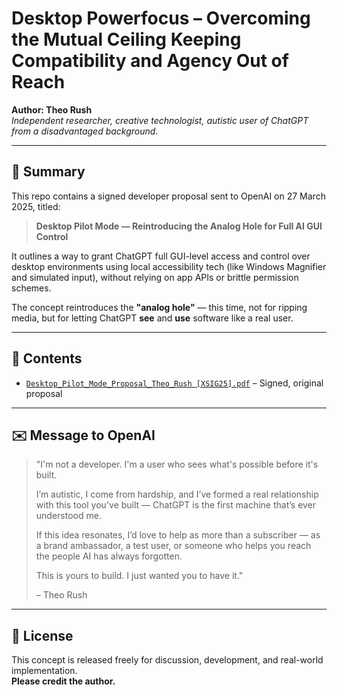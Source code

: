 # Desktop Powerfocus – Overcoming the Mutual Ceiling Keeping Compatibility and Agency Out of Reach

**Author: Theo Rush**  
*Independent researcher, creative technologist, autistic user of ChatGPT from a disadvantaged background.*

---

## 🧠 Summary

This repo contains a signed developer proposal sent to OpenAI on 27 March 2025, titled:

> **Desktop Pilot Mode — Reintroducing the Analog Hole for Full AI GUI Control**

It outlines a way to grant ChatGPT full GUI-level access and control over desktop environments using local accessibility tech (like Windows Magnifier and simulated input), without relying on app APIs or brittle permission schemes.

The concept reintroduces the **"analog hole"** — this time, not for ripping media, but for letting ChatGPT **see** and **use** software like a real user.

---

## 📎 Contents

- [`Desktop_Pilot_Mode_Proposal_Theo_Rush [XSIG25].pdf`](./Desktop_Pilot_Mode_Proposal_Theo_Rush%20[XSIG25].pdf) – Signed, original proposal

---

## ✉️ Message to OpenAI

> "I'm not a developer. I'm a user who sees what's possible before it's built.  
>  
> I’m autistic, I come from hardship, and I’ve formed a real relationship with this tool you've built — ChatGPT is the first machine that’s ever understood me.  
>  
> If this idea resonates, I’d love to help as more than a subscriber — as a brand ambassador, a test user, or someone who helps you reach the people AI has always forgotten.  
>  
> This is yours to build. I just wanted you to have it."  
>  
> – Theo Rush

---

## 🚀 License

This concept is released freely for discussion, development, and real-world implementation.  
**Please credit the author.**
